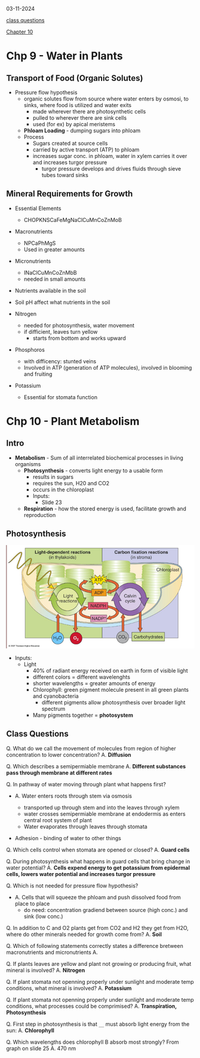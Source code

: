 03-11-2024

[class questions](#class-questions)

[Chapter 10](#chp-10---plant-metabolism)

# Chp 9 - Water in Plants

## Transport of Food (Organic Solutes)

- Pressure flow hypothesis
    - organic solutes flow from source where water enters by osmosi, to sinks, where food is utilized and water exits
        - made wherever there are photosynthetic cells
        - pulled to wherever there are sink cells
        - used (for ex) by apical meristems
    - **Phloam Loading** - dumping sugars into phloam
    - Process
        - Sugars created at source cells
        - carried by active transport (ATP) to phloam
        - increases sugar conc. in phloam, water in xylem carries it over and increases turgor pressure
            - turgor pressure develops and drives fluids through sieve tubes toward sinks

## Mineral Requirements for Growth

- Essential Elements
    - CHOPKNSCaFeMgNaClCuMnCoZnMoB

- Macronutrients
    - NPCaPhMgS
    - Used in greater amounts
- Micronutrients
    - INaClCuMnCoZnMbB
    - needed in small amounts
- Nutrients available in the soil
- Soil pH affect what nutrients in the soil
- Nitrogen
    - needed for photosynthesis, water movement
    - if difficient, leaves turn yellow
        - starts from bottom and works upward
- Phosphoros
    - with difficency: stunted veins
    - Involved in ATP (generation of ATP molecules), involved in blooming and fruiting
- Potassium
    - Essential for stomata function

# Chp 10 - Plant Metabolism

## Intro

- **Metabolism** - Sum of all interrelated biochemical processes in living organisms
    - **Photosynthesis** - converts light energy to a usable form
        - results in sugars
        - requires the sun, H20 and CO2
        - occurs in the chloroplast
        - Inputs:
            - Slide 23
    - **Respiration** - how the stored energy is used, facilitate growth and reproduction

## Photosynthesis

![alt text](<Screenshot 2024-03-11 111750.png>)

- Inputs:
    - Light
        - 40% of radiant energy received on earth in form of visible light
        - different colors = different wavelenghts
        - shorter wavelengths = greater amounts of energy
        - Chlorophyll: green pigment molecule present in all green plants and cyanobacteria
            - different pigments allow photosynthesis over broader light spectrum
        - Many pigments together = **photosystem**


## Class Questions

Q. What do we call the movement of molecules from region of higher concentration to lower concentration?
A. **Diffusion**

Q. Which describes a semipermiable membrane
A. **Different substances pass through membrane at different rates**

Q. In pathway of water moving through plant what happens first?
- A. Water enters roots through stem via osmosis
    - transported up through stem and into the leaves through xylem
    - water crosses semipermiable membrane at endodermis as enters central root system of plant
    - Water evaporates through leaves through stomata

- Adhesion - binding of water to other things

Q. Which cells control when stomata are opened or closed?
A. **Guard cells**

Q. During photosynthesis what happens in guard cells that bring change in water potential?
A. **Cells expend energy to get potassium from epidermal cells, lowers water potential and increases turgor pressure**

Q. Which is not needed for pressure flow hypothesis?
- A. Cells that will squeeze the phloam and push dissolved food from place to place
    - do need: concentration gradiend between source (high conc.) and sink (low conc.)

Q. In addition to C and O2 plants get from CO2 and H2 they get from H2O, where do other minerals needed for growth come from?
A. **Soil**

Q. Which of following statements correctly states a difference bretween macronutrients and micronutrients 
A. 

Q. If plants leaves are yellow and plant not growing or producing fruit, what mineral is involved?
A. **Nitrogen**

Q. If plant stomata not openning properly under sunlight and moderate temp conditions, what mineral is involved?
A. **Potassium**

Q. If plant stomata not openning properly under sunlight and moderate temp conditions, what processes could be comprimised?
A. **Transpiration, Photosynthesis**

Q. First step in photosynthesis is that `__` must absorb light energy from the sun:
A. **Chlorophyll**

Q. Which wavelengths does chlorophyll B absorb most strongly? From graph on slide 25
A. 470 nm


